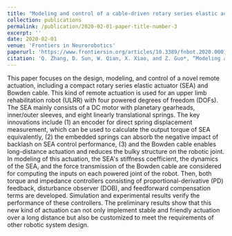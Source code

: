 ```yaml
---
title: "Modeling and control of a cable-driven rotary series elastic actuator for an upper limb rehabilitation robot"
collection: publications
permalink: /publication/2020-02-01-paper-title-number-3
excerpt: ''
date: 2020-02-01
venue: 'Frontiers in Neurorobotics'
paperurl: 'https://www.frontiersin.org/articles/10.3389/fnbot.2020.00013/full'
citation: 'Q. Zhang, D. Sun, W. Qian, X. Xiao, and Z. Guo*, “Modeling and control of a cable-driven rotary series elastic actuator for an upper limb rehabilitation robot,” Front. Neurorobot., vol. 14, pp. 13, 2020.'
---
```


This paper focuses on the design, modeling, and control of a novel remote actuation, including a compact rotary series elastic actuator (SEA) and Bowden cable. This kind of remote actuation is used for an upper limb rehabilitation robot (ULRR) with four powered degrees of freedom (DOFs). The SEA mainly consists of a DC motor with planetary gearheads, inner/outer sleeves, and eight linearly translational springs. The key innovations include (1) an encoder for direct spring displacement measurement, which can be used to calculate the output torque of SEA equivalently, (2) the embedded springs can absorb the negative impact of backlash on SEA control performance, (3) and the Bowden cable enables long-distance actuation and reduces the bulky structure on the robotic joint. In modeling of this actuation, the SEA's stiffness coefficient, the dynamics of the SEA, and the force transmission of the Bowden cable are considered for computing the inputs on each powered joint of the robot. Then, both torque and impedance controllers consisting of proportional-derivative (PD) feedback, disturbance observer (DOB), and feedforward compensation terms are developed. Simulation and experimental results verify the performance of these controllers. The preliminary results show that this new kind of actuation can not only implement stable and friendly actuation over a long distance but also be customized to meet the requirements of other robotic system design.
